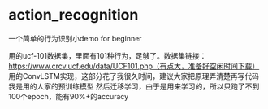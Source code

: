# action_recognition
一个简单的行为识别小demo  for beginner

用的ucf-101数据集，里面有101种行为，足够了。数据集链接：https://www.crcv.ucf.edu/data/UCF101.php（有点大，准备好空闲时间下载）
用的ConvLSTM实现，这部分花了我很久时间，建议大家把原理弄清楚再写代码
我是用的人家的预训练模型 然后迁移学习，由于是用来学习的，所以只跑了不到100个epoch，能有90%+的accuracy



